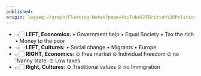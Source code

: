 ```yaml
---
published: 
origin: logseq://graph/Fleeting-Notes?page=YouTube%2FBritish%20Politics%20101%3A%20What%20is%20Left%20%26%20Right%3F
---
```

- 👈🏻 **LEFT, Economics:** • Government help • Equal Society • Tax the rich • Money to the poor
- 👈🏻 **LEFT, Cultures:** • Social change • Migrants • Europe 
- 👉🏻 **RIGHT, Economics**: ⊙ Free market ⊙ Individual Freedom ⊙ no 'Nanny state' ⊙ Low taxes
- 👉🏻 **Right, Cultures**: ⊙ Traditional values ⊙ no Immigration